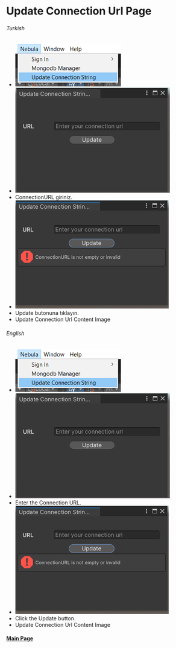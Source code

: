 # Update Connection Url Page

###### Turkish

<ul>
  <li><img src="https://github.com/UnityNebulaTeam/NebulaMongodb/blob/docs/Images/UpdateURL/MenuItem.PNG"/></li>
  <li><img src="https://github.com/UnityNebulaTeam/NebulaMongodb/blob/docs/Images/UpdateURL/UpdateURLWindow.PNG"/></li>
  <li>ConnectionURL giriniz.</li>
  <li><img src="https://github.com/UnityNebulaTeam/NebulaMongodb/blob/docs/Images/UpdateURL/UpdateUrlWindowValidation.PNG"/></li>
  <li>Update butonuna tıklayın.</li>
  <li>Update Connection Url Content Image</li>
</ul>

###### English

<ul>
  <li><img src="https://github.com/UnityNebulaTeam/NebulaMongodb/blob/docs/Images/UpdateURL/MenuItem.PNG"/></li>
  <li><img src="https://github.com/UnityNebulaTeam/NebulaMongodb/blob/docs/Images/UpdateURL/UpdateURLWindow.PNG"/></li>
  <li>Enter the Connection URL.</li>
  <li><img src="https://github.com/UnityNebulaTeam/NebulaMongodb/blob/docs/Images/UpdateURL/UpdateUrlWindowValidation.PNG"/></li>
  <li>Click the Update button.</li>
  <li>Update Connection Url Content Image</li>
</ul>

#### [Main Page](README.md)